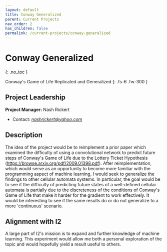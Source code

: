 ```yaml
---
layout: default
title: Conway Generalized
parent: Current Projects
nav_order: 2
has_children: false
permalink: /current-projects/conway-generalized
---
```


# Conway Generalized
{: .no_toc }

Conway's Game of Life Replicated and Generalized
{: .fs-6 .fw-300 }

## Project Leadership
**Project Manager:** Nash Rickert
- Contact: *nashrickert@yahoo.com*

## Description
The idea of the project would be to reimplement a prior paper which examined the difficulty of using a convolutional network to predict future steps of Conway's Game of Life due to the Lottery Ticket Hypothesis (https://browse.arxiv.org/pdf/2009.01398.pdf). After reimplementation, which would serve as an opportunity to become more familiar with the programming aspect of machine learning, I would seek to generalize the findings to other cellular automata systems. In particular, the goal would be to see if the difficulty of predicting future states of a well-defined cellular automata is partially due to the discreteness of the conditions of Conway's Game of Life that make it harder for the gradient to work effectively. It would be interesting to see if the same results do or do not generalize to a more 'continuous' scenario.

## Alignment with I2
A large part of I2's mission is to expand and further knowledge of machine learning. This experiment would allow me both a personal exploration of the topic and would hopefully yield a result useful to others.